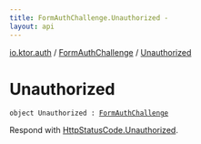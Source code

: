 ```yaml
---
title: FormAuthChallenge.Unauthorized - 
layout: api
---
```


<div class='api-docs-breadcrumbs'><a href="../index.html">io.ktor.auth</a> / <a href="index.html">FormAuthChallenge</a> / <a href="./-unauthorized.html">Unauthorized</a></div>

# Unauthorized

<div class="signature"><code><span class="keyword">object </span><span class="identifier">Unauthorized</span>&nbsp;<span class="symbol">:</span>&nbsp;<a href="index.html"><span class="identifier">FormAuthChallenge</span></a></code></div>

Respond with <a href="../../io.ktor.http/-http-status-code/-unauthorized.html">HttpStatusCode.Unauthorized</a>.

